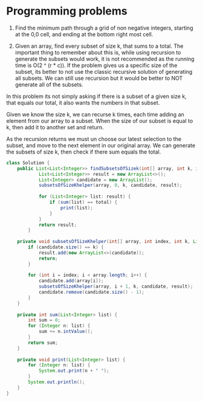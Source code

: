 # Programming problems

1. Find the minimum path through a grid of non negative integers, starting at the 0,0 cell,
and ending at the bottom right most cell.

2. Given an array, find every subset of size k, that sums to a total. The important thing to
remember about this is, while using recursion to generate the subsets would work, it is not
recommended as the running time is O(2 ^ (r * c)). If the problem gives us a specific
size of the subset, its better to not use the classic recursive solution of generating
all subsets. We can still use recursion but it would be better to NOT generate all of the
subsets.

In this problem its not simply asking if there is a subset of a given size k, that equals
our total, it also wants the numbers in that subset.

Given we know the size k, we can recurse k times, each time adding an element from our 
array to a subset. When the size of our subset is equal to k, then add it to another set and return.

As the recursion returns we must un choose our latest selection to the subset, and move to the next
element in our original array. We can generate the subsets of size k, then check if there sum equals 
the total.

```java
class Solution {
    public List<List<Integer>> findSubsetsOfSizek(int[] array, int k, int total) {
            List<List<Integer>> result = new ArrayList<>();
            List<Integer> candidate = new ArrayList();
            subsetsOfSizeKhelper(array, 0, k, candidate, result);
            
            for (List<Integer> list: result) {
                if (sum(list) == total) {
                    print(list);
                }
            }
            return result;
        }
    
    private void subsetsOfSizeKhelper(int[] array, int index, int k, List<Integer> candidate, List<List<Integer>> result) {
        if (candidate.size() == k) {
            result.add(new ArrayList<>(candidate));
            return;
        }
        
        for (int i = index; i < array.length; i++) {
            candidate.add(array[i]);
            subsetsOfSizeKhelper(array, i + 1, k, candidate, result);
            candidate.remove(candidate.size() - 1);
        }
    }
    
    private int sum(List<Integer> list) {
        int sum = 0;
        for (Integer n: list) {
            sum += n.intValue();
        }
        return sum;
    }
    
    private void print(List<Integer> list) {
        for (Integer n: list) {
            System.out.print(n + " ");
        }
        System.out.println();
    }
}

```